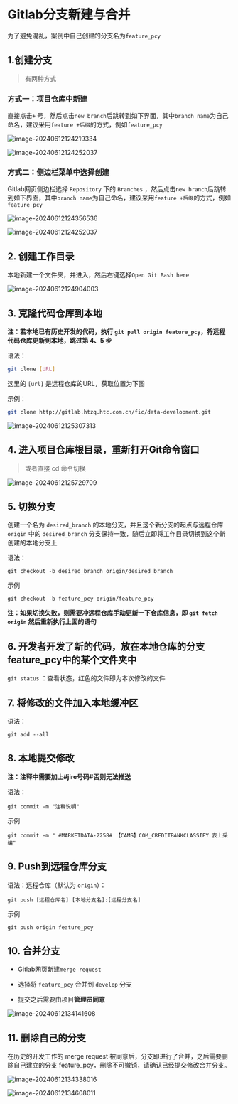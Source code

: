 # Gitlab分支新建与合并

为了避免混乱，案例中自己创建的分支名为`feature_pcy`

## 1.创建分支

> 有两种方式

### 方式一：项目仓库中新建

直接点击`+` 号，然后点击`new branch`后跳转到如下界面，其中`branch name`为自己命名，建议采用`feature +后缀`的方式，例如`feature_pcy`

![image-20240612124219334](https://lskypro-1309218011.cos.ap-shanghai.myqcloud.com/2024/08/04/66af047b674a8.png)

![image-20240612124252037](https://lskypro-1309218011.cos.ap-shanghai.myqcloud.com/2024/08/04/66af047eb79c3.png)

### 方式二：侧边栏菜单中选择创建

Gitlab网页侧边栏选择 `Repository` 下的 `Branches` ，然后点击`new branch`后跳转到如下界面，其中`branch name`为自己命名，建议采用`feature +后缀`的方式，例如`feature_pcy`

![image-20240612124356536](https://lskypro-1309218011.cos.ap-shanghai.myqcloud.com/2024/08/04/66af04824c0c8.png)

![image-20240612124252037](https://lskypro-1309218011.cos.ap-shanghai.myqcloud.com/2024/08/04/66af047eb79c3.png)

## 2. 创建工作目录

本地新建一个文件夹，并进入，然后右键选择`Open Git Bash here`

![image-20240612124904003](https://lskypro-1309218011.cos.ap-shanghai.myqcloud.com/2024/08/04/66af048805d52.png)

## 3. 克隆代码仓库到本地

**注：若本地已有历史开发的代码，执行 `git pull origin feature_pcy`，将远程代码仓库更新到本地，跳过第 4、5 步**

语法：

```bash
git clone [URL]
```

这里的 `[url]` 是远程仓库的URL，获取位置为下图

示例：

```bash
git clone http://gitlab.htzq.htc.com.cn/fic/data-development.git
```

![image-20240612125307313](https://lskypro-1309218011.cos.ap-shanghai.myqcloud.com/2024/08/04/66af048b2559c.png)

## 4. 进入项目仓库根目录，重新打开Git命令窗口

> 或者直接 cd 命令切换

![image-20240612125729709](https://lskypro-1309218011.cos.ap-shanghai.myqcloud.com/2024/08/04/66af048e91aad.png)

## 5. 切换分支

创建一个名为 `desired_branch` 的本地分支，并且这个新分支的起点与远程仓库 `origin` 中的 `desired_branch` 分支保持一致，随后立即将工作目录切换到这个新创建的本地分支上

语法：

```
git checkout -b desired_branch origin/desired_branch
```

示例

```
git checkout -b feature_pcy origin/feature_pcy
```

**注：如果切换失败，则需要冲远程仓库手动更新一下仓库信息，即 `git fetch origin` 然后重新执行上面的语句**

## 6. 开发者开发了新的代码，放在本地仓库的分支feature_pcy中的某个文件夹中

`git status` ：查看状态，红色的文件即为本次修改的文件

## 7. 将修改的文件加入本地缓冲区

语法：

```
git add --all
```

## 8. 本地提交修改

**注：注释中需要加上#jire号码#否则无法推送**

语法：

```
git commit -m "注释说明"
```

示例

```
git commit -m " #MARKETDATA-2258# 【CAMS】COM_CREDITBANKCLASSIFY 表上采编"
```

## 9. Push到远程仓库分支

语法：远程仓库（默认为 `origin`）：

```
git push [远程仓库名] [本地分支名]:[远程分支名]
```

示例

```
git push origin feature_pcy
```

## 10. 合并分支

- Gitlab网页新建`merge request`

- 选择将 `feature_pcy` 合并到 `develop` 分支

- 提交之后需要由项目**管理员同意**

![image-20240612134141608](https://lskypro-1309218011.cos.ap-shanghai.myqcloud.com/2024/08/04/66af04960f6f9.png)

## 11. 删除自己的分支

在历史的开发工作的 merge request 被同意后，分支即进行了合并，之后需要删除自己建立的分支 feature_pcy，删除不可撤销，请确认已经提交修改合并分支。

![image-20240612134338016](https://lskypro-1309218011.cos.ap-shanghai.myqcloud.com/2024/08/04/66af049a3c51e.png)

![image-20240612134608011](https://lskypro-1309218011.cos.ap-shanghai.myqcloud.com/2024/08/04/66af049d2fdc9.png)